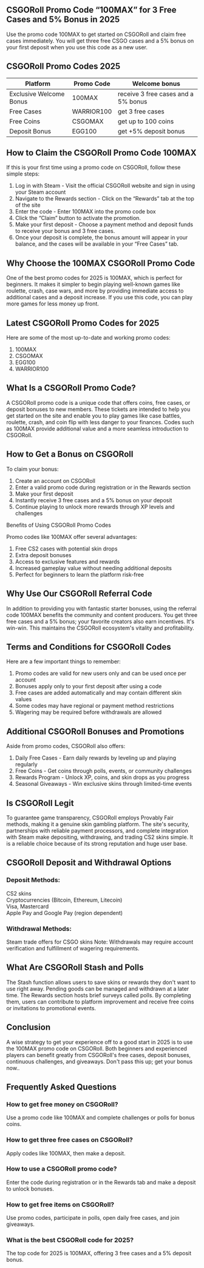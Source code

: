 ## CSGORoll Promo Code “100MAX” for 3 Free Cases and 5% Bonus in 2025

Use the promo code 100MAX to get started on CSGORoll and claim free cases immediately. You will get three free CSGO cases and a 5% bonus on your first deposit when you use this code as a new user. 

## CSGORoll Promo Codes 2025
 | Platform  | Promo Code | Welcome bonus |
 | ------------- | ------------- | ------------- |
 | Exclusive Welcome Bonus  | 100MAX  | receive 3 free cases and a 5% bonus |
 | Free Cases  | WARRIOR100 | get 3 free cases |
 | Free Coins | CSGOMAX | get up to 100 coins |
 | Deposit Bonus | EGG100 | get +5% deposit bonus |


## How to Claim the CSGORoll Promo Code 100MAX

If this is your first time using a promo code on CSGORoll, follow these simple steps:

1. Log in with Steam - Visit the official CSGORoll website and sign in using your Steam account
2. Navigate to the Rewards section - Click on the “Rewards” tab at the top of the site
3. Enter the code - Enter 100MAX into the promo code box
4. Click the “Claim” button to activate the promotion.
5. Make your first deposit - Choose a payment method and deposit funds to receive your bonus and 3 free cases.
6. Once your deposit is complete, the bonus amount will appear in your balance, and the cases will be available in your “Free Cases” tab.

## Why Choose the 100MAX CSGORoll Promo Code

One of the best promo codes for 2025 is 100MAX, which is perfect for beginners. It makes it simpler to begin playing well-known games like roulette, crash, case wars, and more by providing immediate access to additional cases and a deposit increase. If you use this code, you can play more games for less money up front.

## Latest CSGORoll Promo Codes for 2025

Here are some of the most up-to-date and working promo codes:

1. 100MAX
2. CSGOMAX
3. EGG100
4. WARRIOR100

## What Is a CSGORoll Promo Code?

A CSGORoll promo code is a unique code that offers coins, free cases, or deposit bonuses to new members. These tickets are intended to help you get started on the site and enable you to play games like case battles, roulette, crash, and coin flip with less danger to your finances. Codes such as 100MAX provide additional value and a more seamless introduction to CSGORoll.

## How to Get a Bonus on CSGORoll

To claim your bonus:
1. Create an account on CSGORoll
2. Enter a valid promo code during registration or in the Rewards section
3. Make your first deposit
4. Instantly receive 3 free cases and a 5% bonus on your deposit
5. Continue playing to unlock more rewards through XP levels and challenges  

Benefits of Using CSGORoll Promo Codes

Promo codes like 100MAX offer several advantages:

1. Free CS2 cases with potential skin drops  
2. Extra deposit bonuses  
3. Access to exclusive features and rewards  
4. Increased gameplay value without needing additional deposits
5. Perfect for beginners to learn the platform risk-free

## Why Use Our CSGORoll Referral Code

In addition to providing you with fantastic starter bonuses, using the referral code 100MAX benefits the community and content producers. You get three free cases and a 5% bonus; your favorite creators also earn incentives. It's win-win. This maintains the CSGORoll ecosystem's vitality and profitability.

## Terms and Conditions for CSGORoll Codes
Here are a few important things to remember:

1. Promo codes are valid for new users only and can be used once per account  
2. Bonuses apply only to your first deposit after using a code  
3. Free cases are added automatically and may contain different skin values  
4. Some codes may have regional or payment method restrictions
5. Wagering may be required before withdrawals are allowed  

## Additional CSGORoll Bonuses and Promotions

Aside from promo codes, CSGORoll also offers:

1. Daily Free Cases - Earn daily rewards by leveling up and playing regularly  
2. Free Coins - Get coins through polls, events, or community challenges  
3. Rewards Program - Unlock XP, coins, and skin drops as you progress  
4. Seasonal Giveaways - Win exclusive skins through limited-time events  

## Is CSGORoll Legit

To guarantee game transparency, CSGORoll employs Provably Fair methods, making it a genuine skin gambling platform. The site's security, partnerships with reliable payment processors, and complete integration with Steam make depositing, withdrawing, and trading CS2 skins simple. It is a reliable choice because of its strong reputation and huge user base.

## CSGORoll Deposit and Withdrawal Options
### Deposit Methods:

CS2 skins  
Cryptocurrencies (Bitcoin, Ethereum, Litecoin)  
Visa, Mastercard  
Apple Pay and Google Pay (region dependent)  

### Withdrawal Methods:

Steam trade offers for CSGO skins
Note: Withdrawals may require account verification and fulfillment of wagering requirements.

## What Are CSGORoll Stash and Polls

The Stash function allows users to save skins or rewards they don't want to use right away. Pending goods can be managed and withdrawn at a later time. The Rewards section hosts brief surveys called polls. By completing them, users can contribute to platform improvement and receive free coins or invitations to promotional events.

## Conclusion

A wise strategy to get your experience off to a good start in 2025 is to use the 100MAX promo code on CSGORoll. Both beginners and experienced players can benefit greatly from CSGORoll's free cases, deposit bonuses, continuous challenges, and giveaways. Don't pass this up; get your bonus now..

## Frequently Asked Questions

### How to get free money on CSGORoll?

Use a promo code like 100MAX and complete challenges or polls for bonus coins.

### How to get three free cases on CSGORoll?

Apply codes like 100MAX, then make a deposit.

### How to use a CSGORoll promo code?

Enter the code during registration or in the Rewards tab and make a deposit to unlock bonuses.

### How to get free items on CSGORoll?

Use promo codes, participate in polls, open daily free cases, and join giveaways.

### What is the best CSGORoll code for 2025?

The top code for 2025 is 100MAX, offering 3 free cases and a 5% deposit bonus.
